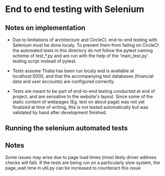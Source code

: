 # End to end testing with Selenium

## Notes on implementation

- Due to limitations of architecture and CircleCI, end-to-end testing with Selenium must be done localy.
To prevent them from failing on CircleCI the automated tests in this directory do not follow the pytest naming scheme 
of test_*.py and are run with the help of the 'main_test.py' testing script instead of pytest.

- Tests assume Thalia has been run localy and is available at localhost:5000, and that the accompanying test databases 
(financial data and user accounts) are configured correctly.

- Tests are meant to be part of end-to-end testing conducted at end of project, and are sensative to the website's layout.
Since some of the static content of webpages (Eg. text on about page) was not yet finalized at time of writing, this is not tested
automatically but was validated by hand after development finished.

## Running the selenium automated tests



## Notes

Some issues may arise due to page load times (most likely driver address checks will fail). If the tests are being run on a particularly slow system, the page_wait time in util.py can be increased to counteract this issue